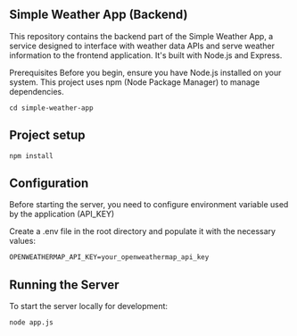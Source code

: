 ## Simple Weather App (Backend)
This repository contains the backend part of the Simple Weather App, a service designed to interface with weather data APIs and serve weather information to the frontend application. It's built with Node.js and Express.

Prerequisites
Before you begin, ensure you have Node.js installed on your system. This project uses npm (Node Package Manager) to manage dependencies.

```
cd simple-weather-app
```

## Project setup

```
npm install
```

## Configuration

Before starting the server, you need to configure environment variable used by the application (API_KEY)

Create a .env file in the root directory and populate it with the necessary values:

```
OPENWEATHERMAP_API_KEY=your_openweathermap_api_key
```

## Running the Server

To start the server locally for development:

```
node app.js
```


